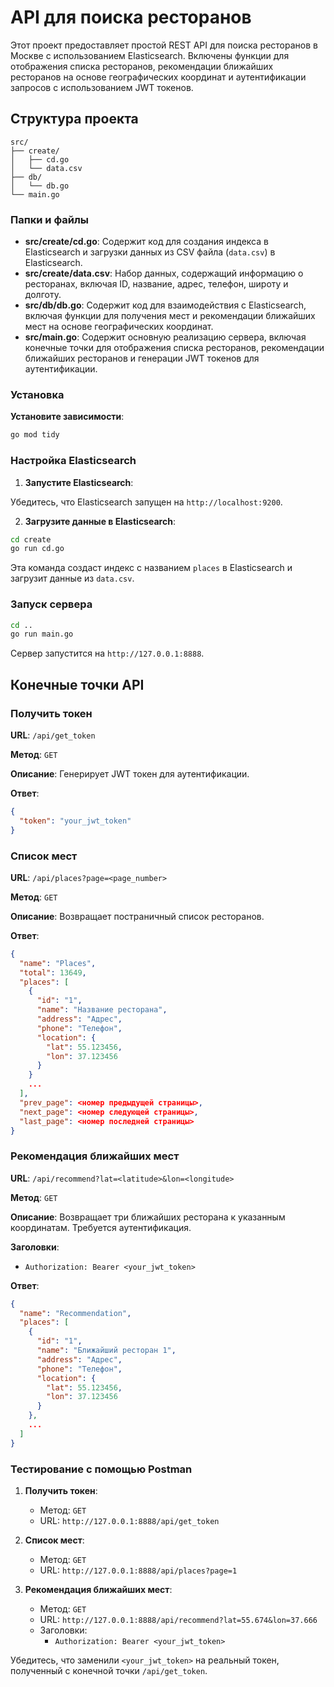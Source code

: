 # API для поиска ресторанов

Этот проект предоставляет простой REST API для поиска ресторанов в Москве с использованием Elasticsearch. Включены функции для отображения списка ресторанов, рекомендации ближайших ресторанов на основе географических координат и аутентификации запросов с использованием JWT токенов.

## Структура проекта

```
src/
├── create/
│   ├── cd.go
│   └── data.csv
├── db/
│   └── db.go
└── main.go
```

### Папки и файлы

- **src/create/cd.go**: Содержит код для создания индекса в Elasticsearch и загрузки данных из CSV файла (`data.csv`) в Elasticsearch.
- **src/create/data.csv**: Набор данных, содержащий информацию о ресторанах, включая ID, название, адрес, телефон, широту и долготу.
- **src/db/db.go**: Содержит код для взаимодействия с Elasticsearch, включая функции для получения мест и рекомендации ближайших мест на основе географических координат.
- **src/main.go**: Содержит основную реализацию сервера, включая конечные точки для отображения списка ресторанов, рекомендации ближайших ресторанов и генерации JWT токенов для аутентификации.


### Установка

**Установите зависимости**:

```bash
go mod tidy
```

### Настройка Elasticsearch

1. **Запустите Elasticsearch**:

Убедитесь, что Elasticsearch запущен на `http://localhost:9200`.

2. **Загрузите данные в Elasticsearch**:

```bash
cd create
go run cd.go
```

Эта команда создаст индекс с названием `places` в Elasticsearch и загрузит данные из `data.csv`.

### Запуск сервера

```bash
cd ..
go run main.go
```

Сервер запустится на `http://127.0.0.1:8888`.

## Конечные точки API

### Получить токен

**URL**: `/api/get_token`

**Метод**: `GET`

**Описание**: Генерирует JWT токен для аутентификации.

**Ответ**:

```json
{
  "token": "your_jwt_token"
}
```

### Список мест

**URL**: `/api/places?page=<page_number>`

**Метод**: `GET`

**Описание**: Возвращает постраничный список ресторанов.

**Ответ**:

```json
{
  "name": "Places",
  "total": 13649,
  "places": [
    {
      "id": "1",
      "name": "Название ресторана",
      "address": "Адрес",
      "phone": "Телефон",
      "location": {
        "lat": 55.123456,
        "lon": 37.123456
      }
    }
    ...
  ],
  "prev_page": <номер предыдущей страницы>,
  "next_page": <номер следующей страницы>,
  "last_page": <номер последней страницы>
}
```

### Рекомендация ближайших мест

**URL**: `/api/recommend?lat=<latitude>&lon=<longitude>`

**Метод**: `GET`

**Описание**: Возвращает три ближайших ресторана к указанным координатам. Требуется аутентификация.

**Заголовки**:

- `Authorization: Bearer <your_jwt_token>`

**Ответ**:

```json
{
  "name": "Recommendation",
  "places": [
    {
      "id": "1",
      "name": "Ближайший ресторан 1",
      "address": "Адрес",
      "phone": "Телефон",
      "location": {
        "lat": 55.123456,
        "lon": 37.123456
      }
    },
    ...
  ]
}
```

### Тестирование с помощью Postman

1. **Получить токен**:
    - Метод: `GET`
    - URL: `http://127.0.0.1:8888/api/get_token`

2. **Список мест**:
    - Метод: `GET`
    - URL: `http://127.0.0.1:8888/api/places?page=1`

3. **Рекомендация ближайших мест**:
    - Метод: `GET`
    - URL: `http://127.0.0.1:8888/api/recommend?lat=55.674&lon=37.666`
    - Заголовки:
        - `Authorization: Bearer <your_jwt_token>`

Убедитесь, что заменили `<your_jwt_token>` на реальный токен, полученный с конечной точки `/api/get_token`.
